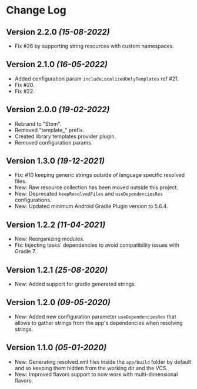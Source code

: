 Change Log
==========

Version 2.2.0 *(15-08-2022)*
---

* Fix #26 by supporting string resources with custom namespaces.

Version 2.1.0 *(16-05-2022)*
---

* Added configuration param `includeLocalizedOnlyTemplates` ref #21.
* Fix #20.
* Fix #22.

Version 2.0.0 *(19-02-2022)*
---

* Rebrand to "Stem".
* Removed "template_" prefix.
* Created library templates provider plugin.
* Removed configuration params.

Version 1.3.0 *(19-12-2021)*
---

* Fix: #10 keeping generic strings outside of language specific resolved files.
* New: Raw resource collection has been moved outside this project.
* New: Deprecated `keepResolvedFiles` and `useDependenciesRes` configurations.
* New: Updated minimum Android Gradle Plugin version to 5.6.4.

Version 1.2.2 *(11-04-2021)*
---

* New: Reorganizing modules.
* Fix: Injecting tasks' dependencies to avoid compatibility issues with Gradle 7.

Version 1.2.1 *(25-08-2020)*
---

* New: Added support for gradle generated strings.

Version 1.2.0 *(09-05-2020)*
---

* New: Added new configuration parameter `useDependenciesRes` that allows to gather strings from the app's dependencies
  when resolving strings.

Version 1.1.0 *(05-01-2020)*
---

* New: Generating resolved.xml files inside the `app/build` folder by default and so keeping them hidden from the
  working dir and the VCS.
* New: Improved flavors support to now work with multi-dimensional flavors.
